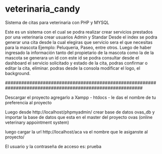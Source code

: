 # veterinaria_candy
Sistema de citas para veterinaria con PHP y MYSQL

Este es un sistema con el cual se podra realizar crear servicios prestados por una veterinaria 
crear usuarios Admin y Standar 
Desde el index se podra generar una cita desde la cual elegiras que servicio sera el que necesitas
para la mascota
Ejemplo: Peluqueria, Paseo, entre otros.
Luego de haber ingresado la información tanto del propietario de la mascota como la de la mascota se generara un id
con este id se podra consultar desde el dashboard el servicio solicitado y estado de la cita, podras confirmar o editar la cita, eliminar.
podras desde la consola modificar el logo, el background.

###########################################################################################################

Descargar el proyecto agregarlo a Xampp - htdocs - le das el nombre de tu preferencia al proyecto

Luego desde http://localhost/phpmyadmin/ crear base de datos ovas_db y importar la base de datos que esta en el master del proyecto
ovas (online veterinary appointment system)

luego cargar la url http://localhost/aca va el nombre que le asiganste al proyecto/


El usuario y la contraseña de acceso es: 
prueba
